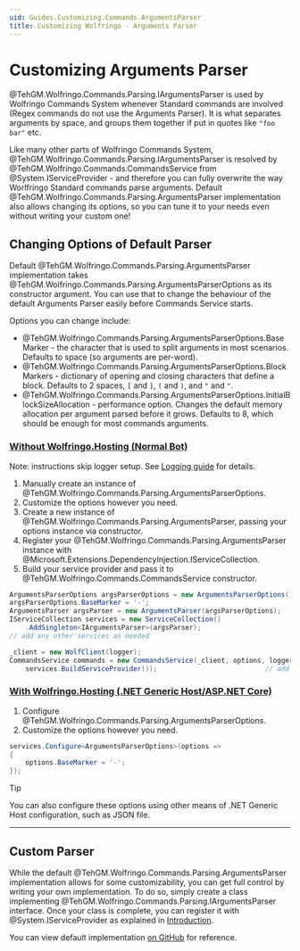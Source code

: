 ```yaml
---
uid: Guides.Customizing.Commands.ArgumentsParser
title: Customizing Wolfringo - Arguments Parser
---
```


# Customizing Arguments Parser
@TehGM.Wolfringo.Commands.Parsing.IArgumentsParser is used by Wolfringo Commands System whenever Standard commands are involved (Regex commands do not use the Arguments Parser). It is what separates arguments by space, and groups them together if put in quotes like `"foo bar"` etc.

Like many other parts of Wolfringo Commands System, @TehGM.Wolfringo.Commands.Parsing.IArgumentsParser is resolved by @TehGM.Wolfringo.Commands.CommandsService from @System.IServiceProvider - and therefore you can fully overwrite the way Worlfringo Standard commands parse arguments. Default @TehGM.Wolfringo.Commands.Parsing.ArgumentsParser implementation also allows changing its options, so you can tune it to your needs even without writing your custom one!

## Changing Options of Default Parser
Default @TehGM.Wolfringo.Commands.Parsing.ArgumentsParser implementation takes @TehGM.Wolfringo.Commands.Parsing.ArgumentsParserOptions as its constructor argument. You can use that to change the behaviour of the default Arguments Parser easily before Commands Service starts.

Options you can change include:
- @TehGM.Wolfringo.Commands.Parsing.ArgumentsParserOptions.BaseMarker - the character that is used to split arguments in most scenarios. Defaults to space (so arguments are per-word).
- @TehGM.Wolfringo.Commands.Parsing.ArgumentsParserOptions.BlockMarkers - dictionary of opening and closing characters that define a block. Defaults to 2 spaces, `[` and `]`, `(` and `)`, and `"` and `"`.
- @TehGM.Wolfringo.Commands.Parsing.ArgumentsParserOptions.InitialBlockSizeAllocation - performance option. Changes the default memory allocation per argument parsed before it grows. Defaults to 8, which should be enough for most commands arguments.

### [Without Wolfringo.Hosting (Normal Bot)](#tab/configuring-normal-bot)
Note: instructions skip logger setup. See [Logging guide](xref:Guides.Features.Logging) for details.
1. Manually create an instance of @TehGM.Wolfringo.Commands.Parsing.ArgumentsParserOptions.
2. Customize the options however you need.
3. Create a new instance of @TehGM.Wolfringo.Commands.Parsing.ArgumentsParser, passing your options instance via constructor.
4. Register your @TehGM.Wolfringo.Commands.Parsing.ArgumentsParser instance with @Microsoft.Extensions.DependencyInjection.IServiceCollection.
5. Build your service provider and pass it to @TehGM.Wolfringo.Commands.CommandsService constructor.
```csharp
ArgumentsParserOptions argsParserOptions = new ArgumentsParserOptions();
argsParserOptions.BaseMarker = '-';
ArgumentsParser argsParser = new ArgumentsParser(argsParserOptions);
IServiceCollection services = new ServiceCollection()
    .AddSingleton<IArgumentsParser>(argsParser);
// add any other services as needed

_client = new WolfClient(logger);                                           // create wolf client
CommandsService commands = new CommandsService(_client, options, logger,    // initialize commands service
    services.BuildServiceProvider());                           // add Dependency Injection Service provider
```

### [With Wolfringo.Hosting (.NET Generic Host/ASP.NET Core)](#tab/configuring-hosted-bot)
1. Configure @TehGM.Wolfringo.Commands.Parsing.ArgumentsParserOptions.
2. Customize the options however you need.
```csharp
services.Configure<ArgumentsParserOptions>(options =>
{
    options.BaseMarker = '-';
});
```

> [!TIP]
> You can also configure these options using other means of .NET Generic Host configuration, such as JSON file.

***

## Custom Parser
While the default @TehGM.Wolfringo.Commands.Parsing.ArgumentsParser implementation allows for some customizability, you can get full control by writing your own implementation. To do so, simply create a class implementing @TehGM.Wolfringo.Commands.Parsing.IArgumentsParser interface. Once your class is complete, you can register it with @System.IServiceProvider as explained in [Introduction](xref:Guides.Customizing.Intro).

You can view default implementation [on GitHub](https://github.com/TehGM/Wolfringo/blob/master/Wolfringo.Commands/Parsing/ArgumentsParser.cs) for reference.